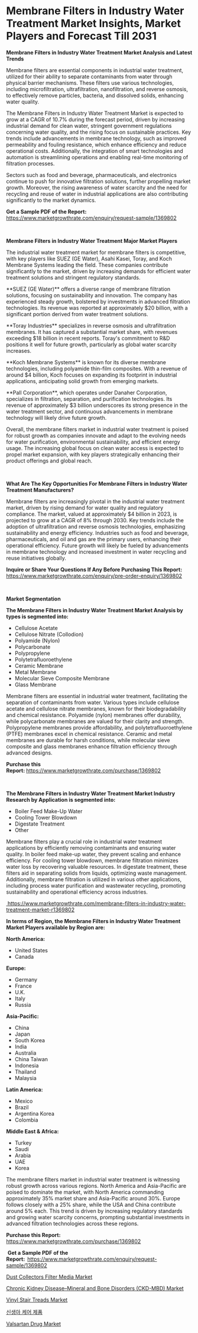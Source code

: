 <p><h1>Membrane Filters in Industry Water Treatment Market Insights, Market Players and Forecast Till 2031</h1></p><p><strong>Membrane Filters in Industry Water Treatment Market Analysis and Latest Trends</strong></p>
<p><p>Membrane filters are essential components in industrial water treatment, utilized for their ability to separate contaminants from water through physical barrier mechanisms. These filters use various technologies, including microfiltration, ultrafiltration, nanofiltration, and reverse osmosis, to effectively remove particles, bacteria, and dissolved solids, enhancing water quality. </p><p>The Membrane Filters in Industry Water Treatment Market is expected to grow at a CAGR of 10.7% during the forecast period, driven by increasing industrial demand for clean water, stringent government regulations concerning water quality, and the rising focus on sustainable practices. Key trends include advancements in membrane technology, such as improved permeability and fouling resistance, which enhance efficiency and reduce operational costs. Additionally, the integration of smart technologies and automation is streamlining operations and enabling real-time monitoring of filtration processes. </p><p>Sectors such as food and beverage, pharmaceuticals, and electronics continue to push for innovative filtration solutions, further propelling market growth. Moreover, the rising awareness of water scarcity and the need for recycling and reuse of water in industrial applications are also contributing significantly to the market dynamics.</p></p>
<p><strong>Get a Sample PDF of the Report:&nbsp;</strong> <a href="https://www.marketgrowthrate.com/enquiry/request-sample/1369802">https://www.marketgrowthrate.com/enquiry/request-sample/1369802</a></p>
<p>&nbsp;</p>
<p><strong>Membrane Filters in Industry Water Treatment Major Market Players</strong></p>
<p><p>The industrial water treatment market for membrane filters is competitive, with key players like SUEZ (GE Water), Asahi Kasei, Toray, and Koch Membrane Systems leading the field. These companies contribute significantly to the market, driven by increasing demands for efficient water treatment solutions and stringent regulatory standards.</p><p>**SUEZ (GE Water)** offers a diverse range of membrane filtration solutions, focusing on sustainability and innovation. The company has experienced steady growth, bolstered by investments in advanced filtration technologies. Its revenue was reported at approximately $20 billion, with a significant portion derived from water treatment solutions.</p><p>**Toray Industries** specializes in reverse osmosis and ultrafiltration membranes. It has captured a substantial market share, with revenues exceeding $18 billion in recent reports. Toray's commitment to R&D positions it well for future growth, particularly as global water scarcity increases.</p><p>**Koch Membrane Systems** is known for its diverse membrane technologies, including polyamide thin-film composites. With a revenue of around $4 billion, Koch focuses on expanding its footprint in industrial applications, anticipating solid growth from emerging markets.</p><p>**Pall Corporation**, which operates under Danaher Corporation, specializes in filtration, separation, and purification technologies. Its revenue of approximately $3 billion underscores its strong presence in the water treatment sector, and continuous advancements in membrane technology will likely drive future growth.</p><p>Overall, the membrane filters market in industrial water treatment is poised for robust growth as companies innovate and adapt to the evolving needs for water purification, environmental sustainability, and efficient energy usage. The increasing global focus on clean water access is expected to propel market expansion, with key players strategically enhancing their product offerings and global reach.</p></p>
<p>&nbsp;</p>
<p><strong>What Are The Key Opportunities For Membrane Filters in Industry Water Treatment Manufacturers?</strong></p>
<p><p>Membrane filters are increasingly pivotal in the industrial water treatment market, driven by rising demand for water quality and regulatory compliance. The market, valued at approximately $4 billion in 2023, is projected to grow at a CAGR of 8% through 2030. Key trends include the adoption of ultrafiltration and reverse osmosis technologies, emphasizing sustainability and energy efficiency. Industries such as food and beverage, pharmaceuticals, and oil and gas are the primary users, enhancing their operational efficiency. Future growth will likely be fueled by advancements in membrane technology and increased investment in water recycling and reuse initiatives globally.</p></p>
<p><strong>Inquire or Share Your Questions If Any Before Purchasing This Report:</strong> <a href="https://www.marketgrowthrate.com/enquiry/pre-order-enquiry/1369802">https://www.marketgrowthrate.com/enquiry/pre-order-enquiry/1369802</a></p>
<p>&nbsp;</p>
<p><strong>Market Segmentation</strong></p>
<p><strong>The Membrane Filters in Industry Water Treatment Market Analysis by types is segmented into:</strong></p>
<p><ul><li>Cellulose Acetate</li><li>Cellulose Nitrate (Collodion)</li><li>Polyamide (Nylon)</li><li>Polycarbonate</li><li>Polypropylene</li><li>Polytetrafluoroethylene</li><li>Ceramic Membrane</li><li>Metal Membrane</li><li>Molecular Sieve Composite Membrane</li><li>Glass Membrane</li></ul></p>
<p><p>Membrane filters are essential in industrial water treatment, facilitating the separation of contaminants from water. Various types include cellulose acetate and cellulose nitrate membranes, known for their biodegradability and chemical resistance. Polyamide (nylon) membranes offer durability, while polycarbonate membranes are valued for their clarity and strength. Polypropylene membranes provide affordability, and polytetrafluoroethylene (PTFE) membranes excel in chemical resistance. Ceramic and metal membranes are durable for harsh conditions, while molecular sieve composite and glass membranes enhance filtration efficiency through advanced designs.</p></p>
<p><strong>Purchase this Report:&nbsp;</strong><a href="https://www.marketgrowthrate.com/purchase/1369802">https://www.marketgrowthrate.com/purchase/1369802</a></p>
<p>&nbsp;</p>
<p><strong>The Membrane Filters in Industry Water Treatment Market Industry Research by Application is segmented into:</strong></p>
<p><ul><li>Boiler Feed Make-Up Water</li><li>Cooling Tower Blowdown</li><li>Digestate Treatment</li><li>Other</li></ul></p>
<p><p>Membrane filters play a crucial role in industrial water treatment applications by efficiently removing contaminants and ensuring water quality. In boiler feed make-up water, they prevent scaling and enhance efficiency. For cooling tower blowdown, membrane filtration minimizes water loss by recovering valuable resources. In digestate treatment, these filters aid in separating solids from liquids, optimizing waste management. Additionally, membrane filtration is utilized in various other applications, including process water purification and wastewater recycling, promoting sustainability and operational efficiency across industries.</p></p>
<p><a href="https://www.marketgrowthrate.com/membrane-filters-in-industry-water-treatment-market-r1369802">&nbsp;https://www.marketgrowthrate.com/membrane-filters-in-industry-water-treatment-market-r1369802</a></p>
<p><strong>In terms of Region, the Membrane Filters in Industry Water Treatment Market Players available by Region are:</strong></p>
<p>
    <p> <strong> North America: </strong>
        <ul>
            <li>United States</li>
            <li>Canada</li>
        </ul>
        </p> 
    <p> <strong> Europe: </strong>
        <ul>
            <li>Germany</li>
            <li>France</li>
            <li>U.K.</li>
            <li>Italy</li>
            <li>Russia</li>
        </ul>
        </p> 
    <p> <strong> Asia-Pacific: </strong>
        <ul>
            <li>China</li>
            <li>Japan</li>
            <li>South Korea</li>
            <li>India</li>
            <li>Australia</li>
            <li>China Taiwan</li>
            <li>Indonesia</li>
            <li>Thailand</li>
            <li>Malaysia</li>
        </ul>
        </p> 
    <p> <strong> Latin America: </strong>
        <ul>
            <li>Mexico</li>
            <li>Brazil</li>
            <li>Argentina Korea</li>
            <li>Colombia</li>
        </ul>
        </p> 
    <p> <strong> Middle East & Africa: </strong>
        <ul>
            <li>Turkey</li>
            <li>Saudi</li>
            <li>Arabia</li>
            <li>UAE</li>
            <li>Korea</li>
        </ul>
    </p>
    </p>
<p><p>The membrane filters market in industrial water treatment is witnessing robust growth across various regions. North America and Asia-Pacific are poised to dominate the market, with North America commanding approximately 35% market share and Asia-Pacific around 30%. Europe follows closely with a 25% share, while the USA and China contribute around 5% each. This trend is driven by increasing regulatory standards and growing water scarcity concerns, prompting substantial investments in advanced filtration technologies across these regions.</p></p>
<p><strong>Purchase this Report: </strong><a href="https://www.marketgrowthrate.com/purchase/1369802">https://www.marketgrowthrate.com/purchase/1369802</a></p>
<p>&nbsp;<strong>Get a Sample PDF of the Report:&nbsp;&nbsp;</strong><a href="https://www.marketgrowthrate.com/enquiry/request-sample/1369802">https://www.marketgrowthrate.com/enquiry/request-sample/1369802</a></p>
<p><strong></strong></p>
<p><p><a href="https://issuu.com/reportprime-2/docs/dust-collectors-filter-media-market_976378e7008e66">Dust Collectors Filter Media Market</a></p><p><a href="https://github.com/vimar16th/Market-Research-Report-List-6/blob/main/chronic-kidney-diseasemineral-and-bone-disorders-ckd-mbd-market.md">Chronic Kidney Disease–Mineral and Bone Disorders (CKD-MBD) Market</a></p><p><a href="https://medium.com/@alamin54h/vinyl-stair-treads-market-a-global-and-regional-analysis-2024-2031-eb48dfa9f2b5?postPublishedType=repub">Vinyl Stair Treads Market</a></p><p><a href="https://github.com/laholand/Market-Research-Report-List-6/blob/main/480582414229.md">신생아 케어 제품</a></p><p><a href="https://www.linkedin.com/pulse/global-valsartan-drug-market-focus-application-end-use-industry-1v0we">Valsartan Drug Market</a></p></p>